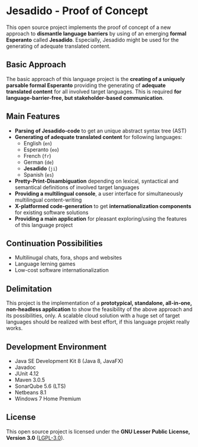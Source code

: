 # Jesadido - Proof of Concept

This open source project implements the proof of concept of a new approach to **dismantle language barriers** by using of an emerging **formal Esperanto** called **Jesadido**. Especially, Jesadido might be used for the generating of adequate translated content.

## Basic Approach

The basic approach of this language project is the **creating of a uniquely parsable formal Esperanto** providing the generating of **adequate translated content** for all involved target languages. This is required **for language-barrier-free, but stakeholder-based communication**.

## Main Features

- **Parsing of Jesadido-code** to get an unique abstract syntax tree (AST)
- **Generating of adequate translated content** for following languages:
  - English (`en`)
  - Esperanto (`eo`)
  - French (`fr`)
  - German (`de`)
  - **Jesadido** (`ji`)
  - Spanish (`es`)
- **Pretty-Print-Disambiguation** depending on lexical, syntactical and semantical definitions of involved target languages
- **Providing a multilingual console**, a user interface for simultaneously multilingual content-writing
- **X-platformed code-generation** to get **internationalization components** for existing software solutions
- **Providing a main application** for pleasant exploring/using the features of this language project

## Continuation Possibilities

- Multilinugal chats, fora, shops and websites
- Language lerning games
- Low-cost software internationalization

## Delimitation

This project is the implementation of a **prototypical, standalone, all-in-one, non-headless application** to show the feasibility of the above approach and its possibilities, only. A scalable cloud solution with a huge set of target languages should be realized with best effort, if this language projekt really works.

## Development Environment

- Java SE Development Kit 8 (Java 8, JavaFX)
- Javadoc
- JUnit 4.12
- Maven 3.0.5
- SonarQube 5.6 (LTS)
- Netbeans 8.1
- Windows 7 Home Premium

## License

This open source project is licensed under the **GNU Lesser Public License, Version 3.0** ([LGPL-3.0](https://www.gnu.org/licenses/lgpl-3.0.txt)).
